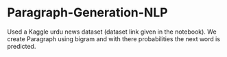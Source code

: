 # Paragraph-Generation-NLP

Used a Kaggle urdu news dataset (dataset link given in the notebook).
We create Paragraph using bigram and with there probabilities the next word is predicted.
